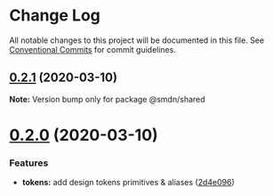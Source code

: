 # Change Log

All notable changes to this project will be documented in this file.
See [Conventional Commits](https://conventionalcommits.org) for commit guidelines.

## [0.2.1](https://github.com/samsoedien/smdn-design-system/tree/master/packages/shared/compare/v0.2.0...v0.2.1) (2020-03-10)

**Note:** Version bump only for package @smdn/shared





# [0.2.0](https://github.com/samsoedien/smdn-design-system/tree/master/packages/shared/compare/v1.1.0...v0.2.0) (2020-03-10)


### Features

* **tokens:** add design tokens primitives & aliases ([2d4e096](https://github.com/samsoedien/smdn-design-system/tree/master/packages/shared/commit/2d4e09693149f5e7859a8841dbdcaa95ecbb93d2))
